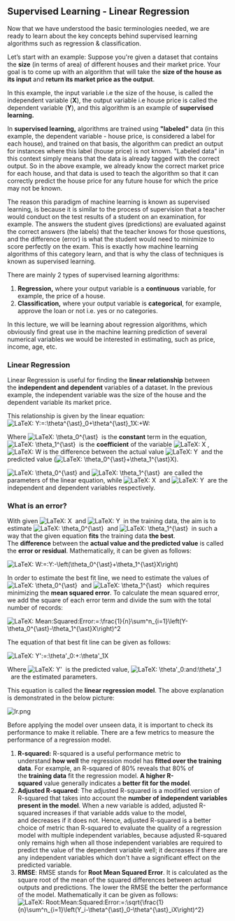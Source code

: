 ## Supervised Learning - Linear Regression

Now that we have understood the basic terminologies needed, we are ready to learn about the key concepts behind supervised learning algorithms such as regression & classification.

Let’s start with an example: Suppose you're given a dataset that contains the **size** (in terms of area) of different houses and their market price. Your goal is to come up with an algorithm that will take the **size of the house as its input** and **return its market price as the output**.

In this example, the input variable i.e the size of the house, is called the independent variable (**X**), the output variable i.e house price is called the dependent variable (**Y**), and this algorithm is an example of **supervised learning.**

In **supervised learning,** algorithms are trained using **"labeled"** data (in this example, the dependent variable - house price, is considered a label for each house), and trained on that basis, the algorithm can predict an output for instances where this label (house price) is not known. "Labeled data" in this context simply means that the data is already tagged with the correct output. So in the above example, we already know the correct market price for each house, and that data is used to teach the algorithm so that it can correctly predict the house price for any future house for which the price may not be known.

The reason this paradigm of machine learning is known as supervised learning, is because it is similar to the process of supervision that a teacher would conduct on the test results of a student on an examination, for example. The answers the student gives (predictions) are evaluated against the correct answers (the labels) that the teacher knows for those questions, and the difference (error) is what the student would need to minimize to score perfectly on the exam. This is exactly how machine learning algorithms of this category learn, and that is why the class of techniques is known as supervised learning.

There are mainly 2 types of supervised learning algorithms:

1. **Regression,** where your output variable is a **continuous** variable, for example, the price of a house.
2. **Classification,** where your output variable is **categorical**, for example, approve the loan or not i.e. yes or no categories.

In this lecture, we will be learning about regression algorithms, which obviously find great use in the machine learning prediction of several numerical variables we would be interested in estimating, such as price, income, age, etc.

### Linear Regression

Linear Regression is useful for finding the **linear relationship** between the **independent and dependent** variables of a dataset. In the previous example, the independent variable was the size of the house and the dependent variable its market price.

This relationship is given by the linear equation: ![LaTeX: Y:=:\theta^{\ast}_0+\theta^{\ast}_1X:+W:](https://olympus.mygreatlearning.com/equation_images/Y%255C%253A%253D%255C%253A%255Ctheta%255E%257B%255Cast%257D_0%2B%255Ctheta%255E%257B%255Cast%257D_1X%255C%253A%2BW%255C%253A "Y:=:\\theta^{\ast}_0+\theta^{\ast}_1X:+W:")

Where ![LaTeX: \theta_0^{\ast}](https://olympus.mygreatlearning.com/equation_images/%255Ctheta_0%255E%257B%255Cast%257D "\\theta_0^{\ast}")  is the **constant** term in the equation, ![LaTeX: \theta_1^{\ast}](https://olympus.mygreatlearning.com/equation_images/%255Ctheta_1%255E%257B%255Cast%257D "\\theta_1^{\ast}")  is the **coefficient** of the variable ![LaTeX: X](https://olympus.mygreatlearning.com/equation_images/X "X") , ![LaTeX: W](https://olympus.mygreatlearning.com/equation_images/W "W") is the difference between the actual value ![LaTeX: Y](https://olympus.mygreatlearning.com/equation_images/Y "Y")  and the predicted value (![LaTeX: \theta_0^{\ast}+\theta_1^{\ast}X](https://olympus.mygreatlearning.com/equation_images/%255Ctheta_0%255E%257B%255Cast%257D%2B%255Ctheta_1%255E%257B%255Cast%257DX "\\theta_0^{\ast}+\theta_1^{\ast}X")).

![LaTeX: \theta_0^{\ast}](https://olympus.mygreatlearning.com/equation_images/%255Ctheta_0%255E%257B%255Cast%257D "\\theta_0^{\ast}") and ![LaTeX: \theta_1^{\ast}](https://olympus.mygreatlearning.com/equation_images/%255Ctheta_1%255E%257B%255Cast%257D "\\theta_1^{\ast}")  are called the parameters of the linear equation, while ![LaTeX: X](https://olympus.mygreatlearning.com/equation_images/X "X")  and ![LaTeX: Y](https://olympus.mygreatlearning.com/equation_images/Y "Y")  are the independent and dependent variables respectively.

### What is an error?

With given ![LaTeX: X](https://olympus.mygreatlearning.com/equation_images/X "X")  and ![LaTeX: Y](https://olympus.mygreatlearning.com/equation_images/Y "Y")  in the training data, the aim is to estimate ![LaTeX: \theta_0^{\ast}](https://olympus.mygreatlearning.com/equation_images/%255Ctheta_0%255E%257B%255Cast%257D "\\theta_0^{\ast}")  and ![LaTeX: \theta_1^{\ast}](https://olympus.mygreatlearning.com/equation_images/%255Ctheta_1%255E%257B%255Cast%257D "\\theta_1^{\ast}")  in such a way that the given equation **fits** the training data **the best**. The **difference** between the **actual value and the predicted value** is called the **error or residual**. Mathematically, it can be given as follows:

![LaTeX: W:=:Y:-\left(\theta_0^{\ast}+\theta_1^{\ast}X\right)](https://olympus.mygreatlearning.com/equation_images/W%255C%253A%253D%255C%253AY%255C%253A-%255Cleft%2528%255Ctheta_0%255E%257B%255Cast%257D%2B%255Ctheta_1%255E%257B%255Cast%257DX%255Cright%2529 "W:=:Y:-\\left(\theta_0^{\ast}+\theta_1^{\ast}X\right)")

In order to estimate the best fit line, we need to estimate the values of ![LaTeX: \theta_0^{\ast}](https://olympus.mygreatlearning.com/equation_images/%255Ctheta_0%255E%257B%255Cast%257D "\\theta_0^{\ast}")  and ![LaTeX: \theta_1^{\ast}](https://olympus.mygreatlearning.com/equation_images/%255Ctheta_1%255E%257B%255Cast%257D "\\theta_1^{\ast}")   which requires minimizing the **mean squared error**. To calculate the mean squared error, we add the square of each error term and divide the sum with the total number of records:

![LaTeX: Mean:Squared:Error:=:\frac{1}{n}\sum^n_{i=1}\left(Y-\theta_0^{\ast}-\theta_1^{\ast}X\right)^2](https://olympus.mygreatlearning.com/equation_images/Mean%255C%253ASquared%255C%253AError%255C%253A%253D%255C%253A%255Cfrac%257B1%257D%257Bn%257D%255Csum%255En_%257Bi%253D1%257D%255Cleft%2528Y-%255Ctheta_0%255E%257B%255Cast%257D-%255Ctheta_1%255E%257B%255Cast%257DX%255Cright%2529%255E2 "Mean:Squared:Error:=:\\frac{1}{n}\sum^n_{i=1}\left(Y-\theta_0^{\ast}-\theta_1^{\ast}X\right)^2")

The equation of that best fit line can be given as follows:

![LaTeX: Y':=:\theta'_0:+:\theta'_1X](https://olympus.mygreatlearning.com/equation_images/Y%2527%255C%253A%253D%255C%253A%255Ctheta%2527_0%255C%253A%2B%255C%253A%255Ctheta%2527_1X "Y':=:\\theta'_0:+:\theta'_1X")

Where ![LaTeX: Y'](https://olympus.mygreatlearning.com/equation_images/Y%2527 "Y'")  is the predicted value, ![LaTeX: \theta'_0:and:\theta'_1](https://olympus.mygreatlearning.com/equation_images/%255Ctheta%2527_0%255C%253Aand%255C%253A%255Ctheta%2527_1 "\\theta'_0:and:\theta'_1")  are the estimated parameters.

This equation is called the **linear regression model**. The above explanation is demonstrated in the below picture:

![lr.png](https://olympus.mygreatlearning.com/courses/74509/files/6958176/preview?verifier=MTseZWNVjGypcpruwNBAWKRmcd6lHQMTC5vWDsXM)

Before applying the model over unseen data, it is important to check its performance to make it reliable. There are a few metrics to measure the performance of a regression model.

1. **R-squared:** R-squared is a useful performance metric to understand **how well** the regression model has **fitted over the training data**. For example, an R-squared of 80% reveals that 80% of the **training data** fit the regression model. **A higher R-squared** value generally indicates a **better fit for the model**.
2. **Adjusted R-squared**: The adjusted R-squared is a modified version of R-squared that takes into account the **number of independent variables present in the model**. When a new variable is added, adjusted R-squared increases if that variable adds value to the model, and decreases if it does not. Hence, adjusted R-squared is a better choice of metric than R-squared to evaluate the quality of a regression model with multiple independent variables, because adjusted R-squared only remains high when all those independent variables are required to predict the value of the dependent variable well; it decreases if there are any independent variables which don't have a significant effect on the predicted variable.
3. **RMSE**: RMSE stands for **Root Mean Squared Error**. It is calculated as the square root of the mean of the squared differences between actual outputs and predictions. The lower the RMSE the better the performance of the model. Mathematically it can be given as follows:              ![LaTeX: Root:Mean:Squared:Error:=:\sqrt{\frac{1}{n}\sum^n_{i=1}\left(Y_i-\theta^{\ast}_0-\theta^{\ast}_iX\right)^2}](https://olympus.mygreatlearning.com/equation_images/Root%255C%253AMean%255C%253ASquared%255C%253AError%255C%253A%253D%255C%253A%255Csqrt%257B%255Cfrac%257B1%257D%257Bn%257D%255Csum%255En_%257Bi%253D1%257D%255Cleft%2528Y_i-%255Ctheta%255E%257B%255Cast%257D_0-%255Ctheta%255E%257B%255Cast%257D_iX%255Cright%2529%255E2%257D "Root:Mean:Squared:Error:=:\\sqrt{\frac{1}{n}\sum^n_{i=1}\left(Y_i-\theta^{\ast}_0-\theta^{\ast}_iX\right)^2}")
